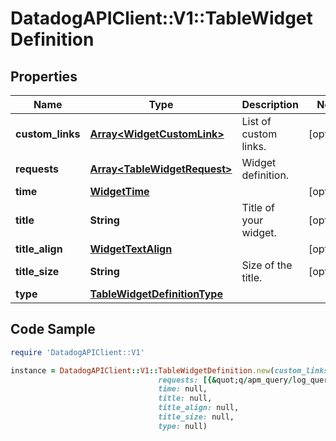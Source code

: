 # DatadogAPIClient::V1::TableWidgetDefinition

## Properties

Name | Type | Description | Notes
------------ | ------------- | ------------- | -------------
**custom_links** | [**Array&lt;WidgetCustomLink&gt;**](WidgetCustomLink.md) | List of custom links. | [optional] 
**requests** | [**Array&lt;TableWidgetRequest&gt;**](TableWidgetRequest.md) | Widget definition. | 
**time** | [**WidgetTime**](WidgetTime.md) |  | [optional] 
**title** | **String** | Title of your widget. | [optional] 
**title_align** | [**WidgetTextAlign**](WidgetTextAlign.md) |  | [optional] 
**title_size** | **String** | Size of the title. | [optional] 
**type** | [**TableWidgetDefinitionType**](TableWidgetDefinitionType.md) |  | 

## Code Sample

```ruby
require 'DatadogAPIClient::V1'

instance = DatadogAPIClient::V1::TableWidgetDefinition.new(custom_links: null,
                                 requests: [{&quot;q/apm_query/log_query&quot;:&quot;&lt;METRIC_1&gt;{&lt;SCOPE_1&gt;}&quot;}],
                                 time: null,
                                 title: null,
                                 title_align: null,
                                 title_size: null,
                                 type: null)
```



